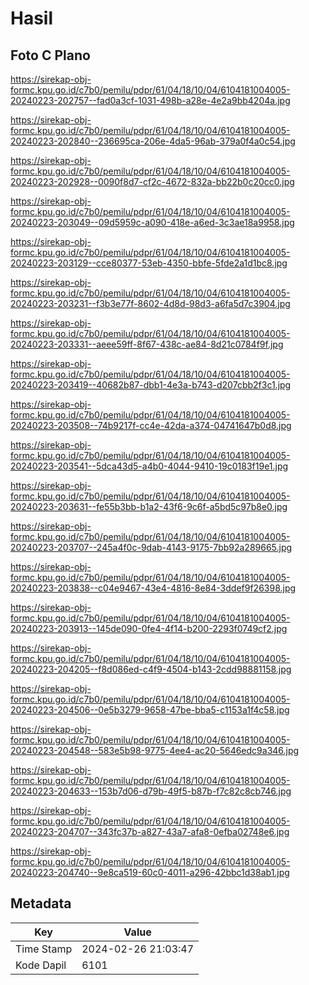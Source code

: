 # Hasil

## Foto C Plano

https://sirekap-obj-formc.kpu.go.id/c7b0/pemilu/pdpr/61/04/18/10/04/6104181004005-20240223-202757--fad0a3cf-1031-498b-a28e-4e2a9bb4204a.jpg

https://sirekap-obj-formc.kpu.go.id/c7b0/pemilu/pdpr/61/04/18/10/04/6104181004005-20240223-202840--236695ca-206e-4da5-96ab-379a0f4a0c54.jpg

https://sirekap-obj-formc.kpu.go.id/c7b0/pemilu/pdpr/61/04/18/10/04/6104181004005-20240223-202928--0090f8d7-cf2c-4672-832a-bb22b0c20cc0.jpg

https://sirekap-obj-formc.kpu.go.id/c7b0/pemilu/pdpr/61/04/18/10/04/6104181004005-20240223-203049--09d5959c-a090-418e-a6ed-3c3ae18a9958.jpg

https://sirekap-obj-formc.kpu.go.id/c7b0/pemilu/pdpr/61/04/18/10/04/6104181004005-20240223-203129--cce80377-53eb-4350-bbfe-5fde2a1d1bc8.jpg

https://sirekap-obj-formc.kpu.go.id/c7b0/pemilu/pdpr/61/04/18/10/04/6104181004005-20240223-203231--f3b3e77f-8602-4d8d-98d3-a6fa5d7c3904.jpg

https://sirekap-obj-formc.kpu.go.id/c7b0/pemilu/pdpr/61/04/18/10/04/6104181004005-20240223-203331--aeee59ff-8f67-438c-ae84-8d21c0784f9f.jpg

https://sirekap-obj-formc.kpu.go.id/c7b0/pemilu/pdpr/61/04/18/10/04/6104181004005-20240223-203419--40682b87-dbb1-4e3a-b743-d207cbb2f3c1.jpg

https://sirekap-obj-formc.kpu.go.id/c7b0/pemilu/pdpr/61/04/18/10/04/6104181004005-20240223-203508--74b9217f-cc4e-42da-a374-04741647b0d8.jpg

https://sirekap-obj-formc.kpu.go.id/c7b0/pemilu/pdpr/61/04/18/10/04/6104181004005-20240223-203541--5dca43d5-a4b0-4044-9410-19c0183f19e1.jpg

https://sirekap-obj-formc.kpu.go.id/c7b0/pemilu/pdpr/61/04/18/10/04/6104181004005-20240223-203631--fe55b3bb-b1a2-43f6-9c6f-a5bd5c97b8e0.jpg

https://sirekap-obj-formc.kpu.go.id/c7b0/pemilu/pdpr/61/04/18/10/04/6104181004005-20240223-203707--245a4f0c-9dab-4143-9175-7bb92a289665.jpg

https://sirekap-obj-formc.kpu.go.id/c7b0/pemilu/pdpr/61/04/18/10/04/6104181004005-20240223-203838--c04e9467-43e4-4816-8e84-3ddef9f26398.jpg

https://sirekap-obj-formc.kpu.go.id/c7b0/pemilu/pdpr/61/04/18/10/04/6104181004005-20240223-203913--145de090-0fe4-4f14-b200-2293f0749cf2.jpg

https://sirekap-obj-formc.kpu.go.id/c7b0/pemilu/pdpr/61/04/18/10/04/6104181004005-20240223-204205--f8d086ed-c4f9-4504-b143-2cdd98881158.jpg

https://sirekap-obj-formc.kpu.go.id/c7b0/pemilu/pdpr/61/04/18/10/04/6104181004005-20240223-204506--0e5b3279-9658-47be-bba5-c1153a1f4c58.jpg

https://sirekap-obj-formc.kpu.go.id/c7b0/pemilu/pdpr/61/04/18/10/04/6104181004005-20240223-204548--583e5b98-9775-4ee4-ac20-5646edc9a346.jpg

https://sirekap-obj-formc.kpu.go.id/c7b0/pemilu/pdpr/61/04/18/10/04/6104181004005-20240223-204633--153b7d06-d79b-49f5-b87b-f7c82c8cb746.jpg

https://sirekap-obj-formc.kpu.go.id/c7b0/pemilu/pdpr/61/04/18/10/04/6104181004005-20240223-204707--343fc37b-a827-43a7-afa8-0efba02748e6.jpg

https://sirekap-obj-formc.kpu.go.id/c7b0/pemilu/pdpr/61/04/18/10/04/6104181004005-20240223-204740--9e8ca519-60c0-4011-a296-42bbc1d38ab1.jpg


## Metadata

| Key        | Value               |
| ---------- | ------------------- |
| Time Stamp | 2024-02-26 21:03:47 |
| Kode Dapil | 6101                |



